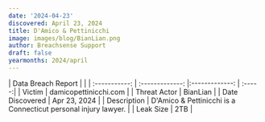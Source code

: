 ```yaml
---
date: '2024-04-23'
discovered: April 23, 2024
title: D'Amico & Pettinicchi
image: images/blog/BianLian.png
author: Breachsense Support
draft: false
yearmonths: 2024/april
---
```


| Data Breach Report           |              | 
| :-----------: | :-------------:     |:-------------:    | :-----:|
| Victim      | damicopettinicchi.com      | 
| Threat Actor      | BianLian      | 
| Date Discovered      | Apr 23, 2024      | 
| Description      | D'Amico & Pettinicchi is a Connecticut personal injury lawyer.      | 
| Leak Size      | 2TB      | 
